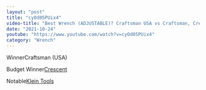 ```yaml
---
layout: "post"
title: "cyOd05PUix4"
video-title: "Best Wrench (ADJUSTABLE)? Craftsman USA vs Craftsman, Crescent, Kobalt, Milwaukee, Channellock"
date: "2021-10-24"
youtube: "https://www.youtube.com/watch?v=cyOd05PUix4"
category: "Wrench"
---
```

<div class="space-y-1"><p><span class="inline-flex items-center justify-center px-2 py-1 mr-2 text-sm font-semibold leading-none text-red-50 bg-red-600 rounded-full">Winner</span>Craftsman (USA)<br></p><p><span class="inline-flex items-center justify-center px-2 py-1 mr-2 text-sm font-semibold leading-none bg-white hover:bg-gray-100 text-gray-400 border border-gray-200 rounded-full">Budget Winner</span><a class="text-gray-900 hover:text-red-600 no-underline hover:no-underline" target="_blank" href="https://amzn.to/3jtPLUa">Crescent</a><br></p><p><span class="inline-flex items-center justify-center px-2 py-1 mr-2 text-sm font-semibold leading-none bg-white hover:bg-gray-100 text-gray-400 border border-gray-200 rounded-full">Notable</span><a class="text-gray-900 hover:text-red-600 no-underline hover:no-underline" target="_blank" href="https://amzn.to/3pwMUOg">Klein Tools</a><br></p></div>